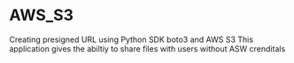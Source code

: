 # AWS_S3
Creating  presigned URL  using  Python SDK boto3 and  AWS S3
This application  gives the  abiltiy  to share  files  with users without ASW crenditals

